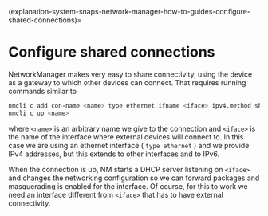 (explanation-system-snaps-network-manager-how-to-guides-configure-shared-connections)=
# Configure shared connections


NetworkManager makes very easy to share connectivity, using the device as a gateway to which other devices can connect. That requires running commands similar to
```bash
nmcli c add con-name <name> type ethernet ifname <iface> ipv4.method shared ipv6.method ignore
nmcli c up <name>
```
where  `<name>`  is an arbitrary name we give to the connection and  `<iface>`  is the name of the interface where external devices will connect to. In this case we are using an ethernet interface ( `type ethernet` ) and we provide IPv4 addresses, but this extends to other interfaces and to IPv6.

When the connection is up, NM starts a DHCP server listening on  `<iface>`  and changes the networking configuration so we can forward packages and masquerading is enabled for the interface. Of course, for this to work we need an interface different from  `<iface>`  that has to have external connectivity.

